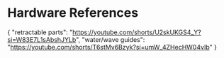 # Hardware References

{
    "retractable parts": "https://youtube.com/shorts/U2skUKGS4_Y?si=W83E7L1sAbshJYLb",
    "water/wave guides": "https://youtube.com/shorts/T6stMv6Bzyk?si=umW_4ZHecHW04vIb"
}


